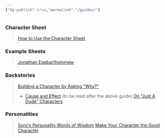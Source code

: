 ```yaml
---
{"dg-publish":true,"permalink":"/guides/"}
---
```



### Character Sheet
> [How to Use the Character Sheet](https://docs.google.com/document/d/1UsiS62ymVuz7gsqUtAgTZlb1JJOXTGYr_K6AkTgdgD8/edit)

### Example Sheets
> [Jonathan Eggbartholomew](https://docs.google.com/spreadsheets/d/1PtLlIeQ1V-K3rtS9wOAeZjyjGTKxuik4ewiCjG2EuVM/)

### Backstories
> [Building a Character by Asking "Why?"](https://docs.google.com/document/d/1ojL7UQpnYkn7RdrxRud-IK-02VNGPB4903wnLhfkX6U/edit#)
> - [Cause and Effect](https://docs.google.com/document/d/1A_3wMUcOqSABInPd_4xU0H1FniuBB6Zvi7W1xpGcKjE/edit) (to be read after the above guide)
> [On "Just A Dude" Characters](https://docs.google.com/document/d/1Fim8XWD3HIs9L-_7QH6lozDAqiy975rgUPp6sULC6y8/edit)

### Personalities
> [Soro's Personality Words of Wisdom](https://docs.google.com/document/d/13zhNFimZsF_k3ribYRHvLf7leNsD5cMWrg9vNm0e46I/edit?usp=sharing)
> [Make Your Character the Good Character](https://www.reddit.com/r/RPGStuck/comments/dnlknn/make_your_character_the_good_character/)